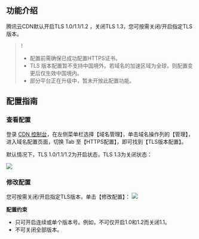 ## 功能介绍

腾讯云CDN默认开启TLS 1.0/1.1/1.2 ，关闭TLS 1.3，您可按需关闭/开启指定TLS版本。

>!
>- 配置前需确保已成功配置HTTPS证书。
>- TLS 版本配置暂不支持中国境外。若域名的加速区域为全球，则配置变更后仅生效中国境内。
>- 部分平台正在升级中，暂未开放此配置功能。



## 配置指南

### 查看配置

登录 [CDN 控制台](https://console.cloud.tencent.com/cdn)，在左侧菜单栏选择【域名管理】，单击域名操作列的【管理】，进入域名配置页面，切换 Tab 至【HTTPS配置】，即可找到【TLS版本配置】。

默认情况下，TLS 1.0/1.1/1.2为开启状态，TLS 1.3为关闭状态：

![](https://main.qcloudimg.com/raw/7445026074dc473c366db6e65b807a17.png)


### 修改配置

您可按需关闭/开启指定TLS版本，单击【修改配置】：
![](https://main.qcloudimg.com/raw/0cd09ce66a94d6886d68c60f22844310.png)


**配置约束**

- 只可开启连续或单个版本号。例如，不可仅开启1.0和1.2而关闭1.1。
- 不可关闭全部版本。
